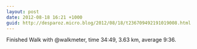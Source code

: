 ```yaml
---
layout: post
date: 2012-08-18 16:21 +1000
guid: http://desparoz.micro.blog/2012/08/18/t236709492191019008.html
---
```

Finished Walk with @walkmeter, time 34:49, 3.63 km, average 9:36.
